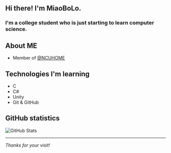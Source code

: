 ## Hi there! I'm MiaoBoLo.

### I'm a college student who is just starting to learn computer science.

## About ME
- Member of [@NCUHOME](https://github.com/NCUHOME)

## Technologies I'm learning
- C
- C#
- Unity
- Git & GitHub

## GitHub statistics
![GitHub Stats](https://github-readme-stats.vercel.app/api?username=sakana6875&show_icons=true)

---

*Thanks for your visit!*
